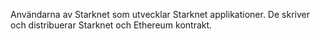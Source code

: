 Användarna av Starknet som utvecklar Starknet applikationer. De skriver och distribuerar Starknet och Ethereum kontrakt.